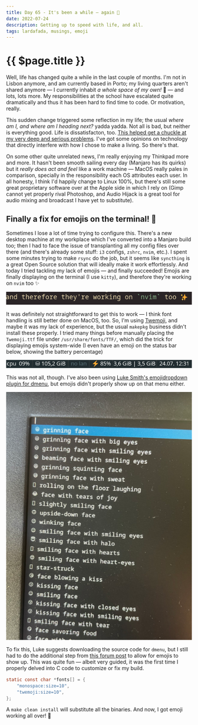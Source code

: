 ```yaml
---
title: Day 65 - It's been a while — again 🥵
date: 2022-07-24
description: Getting up to speed with life, and all. 
tags: lardafada, musings, emoji
---
```


# {{ $page.title }}

Well, life has changed quite a while in the last couple of months. I'm not in Lisbon anymore, and am currently based in Porto; my living quarters aren't shared anymore — I currently inhabit *a whole space of my own!* 🥳 — and lots, lots more. My responsibilities at the school have escalated quite dramatically and thus it has been hard to find time to code. Or motivation, really.

This sudden change triggered some reflection in my life; the usual *where am I, and where am I heading next?* yadda yadda. Not all is bad, but neither is everything good. Life is dissatisfacton, too. [This helped get a chuckle at my very deep and serious problems](https://www.youtube.com/watch?v=d8fTJEozHCs). I've got some opinions on technology that directly interfere with how I chose to make a living. So there's that.

On some other quite unrelated news, I'm really enjoying my Thinkpad more and more. It hasn't been smooth sailing every day (Manjaro has its quirks) but it *really does act and feel* like a work machine — MacOS really pales in comparison, specially in the responsibility each OS attributes each user. In all honesty, I think I'd happily change to Linux 100%, but there's still some great proprietary software over at the Apple side in which I rely on (Gimp cannot yet properly rival Photoshop, and Audio Hijack is a great tool for audio mixing and broadcast I have yet to substitute).

## Finally a fix for emojis on the terminal! 🤩

Sometimes I lose a lot of time trying to configure this. There's a new desktop machine at my workplace which I've converted into a Manjaro build too; then I had to face the issue of transplanting all my config files over there (and there's already some stuff: `i3` configs, `zshrc`, `nvim`, etc.). I spent some minutes trying to make `rsync` do the job, but it seems like `syncthing` is a great Open Source solution that will ideally make it work effortlessly. And today I tried tackling my lack of emojis — and finally succeeded! Emojis are finally displaying on the terminal (I use `kitty`), and therefore they're working on `nvim` too ✨

![emojis are working!](./072422_emoji.png)

It was definitely not straightforward to get this to work — I think font handling is still better done on MacOS, too. So, I'm using [Twemoji](https://aur.archlinux.org/packages/ttf-twemoji), and maybe it was my lack of experience, but the usual `makepkg` business didn't install these properly. I tried many things before manually placing the `Twemoji.ttf` file under `/usr/share/fonts/TTF/`, which did the trick for displaying emojis system-wide (I even have an emoji on the status bar below, showing the battery percentage)

![battery emoji on the status bar](./072422_batteryemoji.png)

This was not all, though. I've also been using [Luke Smith's emojidropdown plugin for dmenu](https://github.com/LukeSmithxyz/voidrice/blob/master/.local/bin/dmenuunicode), but emojis didn't properly show up on that menu either.

![emojis definitely not working on dropdown](./072422_dropdown.png)

To fix this, Luke suggests downloading the source code for `dmenu`, but I still had to do the additional step from [this forum post](https://bbs.archlinux.org/viewtopic.php?id=255799) to allow for emojis to show up. This was quite fun — albeit very guided, it was the first time I properly delved into C code to customize or fix my build. 

```c
static const char *fonts[] = {
	"monospace:size=10",
	"twemoji:size=10",
};
```

A `make clean install` will substitute all the binaries. And now, I got emoji working all over! 💯

<FetchComments :title=$frontmatter.title />
<PostComments :title=$frontmatter.title />

